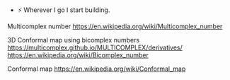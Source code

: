 
- ⚡ Wherever I go I start building.

Multicomplex number
https://en.wikipedia.org/wiki/Multicomplex_number

3D Conformal map using bicomplex numbers
https://multicomplex.github.io/MULTICOMPLEX/derivatives/
https://en.wikipedia.org/wiki/Bicomplex_number

Conformal map
https://en.wikipedia.org/wiki/Conformal_map
